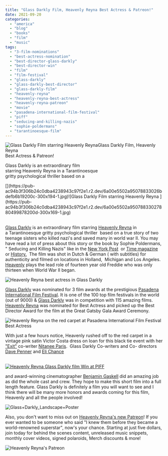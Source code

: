 ```yaml
---
title: "Glass Darkly Film, Heavenly Reyna Best Actress & Patreon!"
date: 2021-09-20
categories: 
  - "america"
  - "blog"
  - "books"
  - "film"
  - "music"
tags: 
  - "3-film-nominations"
  - "best-actress-nomination"
  - "best-director-glass-darkly"
  - "best-director-win"
  - "film"
  - "film-festival"
  - "glass-darkly"
  - "glass-darkly-best-director"
  - "glass-darkly-film"
  - "heavenly-reyna"
  - "heavenly-reyna-best-actress"
  - "heavenly-reyna-patreon"
  - "movie"
  - "pasadena-international-film-festival"
  - "piff"
  - "seducing-and-killing-nazis"
  - "sophie-poldermans"
  - "tarantinoesque-film"
---
```


![Glass Darkly Film starring Heavenly Reyna ](https://pub-ac94b3f306b24c0dba4238943c97f2e1.r2.dev/6a00e5502a950788330282e12215ac200b.jpg)Glass Darkly Film, Heavenly Reyna  
Best Actress & Patreon!  
  
Glass Darkly is an extraordinary film  
starring Heavenly Reyna in a Tarantinoesque  
gritty psychological thriller based on a

<!--more--> [](https://pub-ac94b3f306b24c0dba4238943c97f2e1.r2.dev/6a00e5502a95078833026bdefb6b19200c-300x194-1.jpg)![Glass Darkly Film starring Heavenly Reyna ](https://pub-ac94b3f306b24c0dba4238943c97f2e1.r2.dev/6a00e5502a95078833027880499878200d-300x169-1.jpg)  
[  
](https://pub-ac94b3f306b24c0dba4238943c97f2e1.r2.dev/6a00e5502a950788330282e12215ac200b-2048x1152-1.jpg)[Glass Darkly](https://www.glassdarklyfilm.com "Glass Darkly short film ") is an extraordinary film starring [Heavenly Reyna](https://www.heavenlyreyna.com) in a Tarantinoesque gritty psychological thriller  based on a true story of two teenage sisters who killed nazi's and saved many in world war II. You may have read a lot of press about this story or the book by Sophie Poldermans, " Seducing and Killing Nazis" like in the [New York Post](https://nypost.com/2019/12/14/meet-the-dutch-girls-who-seduced-nazis-and-lured-them-to-their-deaths/?utm_source=facebook_sitebuttons&utm_medium=site%20buttons&utm_campaign=site%20buttons&fbclid=IwAR08RhuSrlkj07cRHkSDDo-j3mtiUyYEEM_hpYesG5sXLdkFSELMvVynrVI "Heavenly Reyna's movie story in NY Post")  or [Time magazine](https://time.com/5661142/dutch-resistance-friendship/ "Heavenly Reyna as \"Freddie\" in Time") or [History.](https://www.history.com/news/dutch-resistance-teenager-killed-nazis-freddie-oversteegen "Heavenly Reyna plays Freddie in movie")  The film was shot in Dutch & German ( with subtitles) for authenticity and filmed on locations in Holland,  Michigan and Los Angeles. [Heavenly](https://www.youtube.com/channel/UCcMwuQFsEJfOct29ZTa0v8w "Heavenly Reyna singer and actress") plays the lead role of fourteen year old Freddie who was only thirteen when World War II began.   
  
![Heavenly Reyna best actress in Glass Darkly](https://pub-ac94b3f306b24c0dba4238943c97f2e1.r2.dev/6a00e5502a950788330282e1229385200b.jpg)  
  
[Glass Darkly](https://www.agendamag.com/glass-darkly-short-film-a-chilling-psychological-thriller-and-artemis-award-winner/) was nominated for 3 film awards at the prestigious [Pasadena International Film Festival](https://filmfreeway.com/PasadenaFilmFestival). It is one of the 100 top film festivals in the world (out of 9000) & [Glass Darkly](https://www.imdb.com/title/tt10732042/) was in competition with 115 amazing films. [Heavenly Reyna](https://www.linkedin.com/in/heavenlyreyna/) was nominated for Best Actress and picked up the Best Director Award for the film at the Great Gatsby Gala Award Ceremony.   
  
![Heavenly Reyna on the red carpet at Pasadena International Film Festival Best Actress](https://pub-ac94b3f306b24c0dba4238943c97f2e1.r2.dev/6a00e5502a950788330278804a1d5f200d.jpg)  
  
With just a few hours notice, Heavenly rushed off to the red carpet in a vintage pink satin Victor Costa dress on loan for this black tie event with her ["Exit"](https://www.youtube.com/watch?v=NZVRUA1FzCs) co-writer [Nitanee Paris](https://nitaneeparis.com).  Glass Darkly Co-writers and Co- directors [Dave Penner](https://www.imdb.com/name/nm3852361/?ref_=nm_mv_close) and [Eli Chance](https://www.imdb.com/name/nm4833839/?ref_=nv_sr_srsg_0)  
  
[  
![Heavenly Reyna Glass Darkly film Win at PIFF](https://pub-ac94b3f306b24c0dba4238943c97f2e1.r2.dev/6a00e5502a95078833026bdef24285200c-225x300-1.jpg "Heavenly Reyna Glass Darkly film Win at PIFF")](https://pub-ac94b3f306b24c0dba4238943c97f2e1.r2.dev/6a00e5502a95078833026bdef24285200c-225x300-1.jpg)  
  
and award-winning cinematographer [Benjamin Gaskell](http://www.benjamingaskell.com) did an amazing job as did the whole cast and crew. They hope to make this short film into a full length feature. Glass Darkly is definitely a film you will want to see and I think there will be many more honors and awards coming for this film, Heavenly and all the people involved!   
  
![Glass+Darkly_Landscape+Poster](https://pub-ac94b3f306b24c0dba4238943c97f2e1.r2.dev/6a00e5502a950788330282e1229a4d200b.png)  
  
Also, you don't want to miss out on [Heavenly Reyna's new Patreon](https://www.patreon.com/heavenlyreyna "Heavenly Reyna's new Patreon")! If you ever wanted to be someone who said "I knew them before they became a world-renowned superstar", now's your chance. Starting at just five dollars, join today for behind the scenes content, unreleased music snippets, monthly cover videos, signed polaroids, Merch discounts & more!   
  
![Heavenly Reyna's Patreon ](https://pub-ac94b3f306b24c0dba4238943c97f2e1.r2.dev/6a00e5502a950788330278804a26ef200d.jpg)
